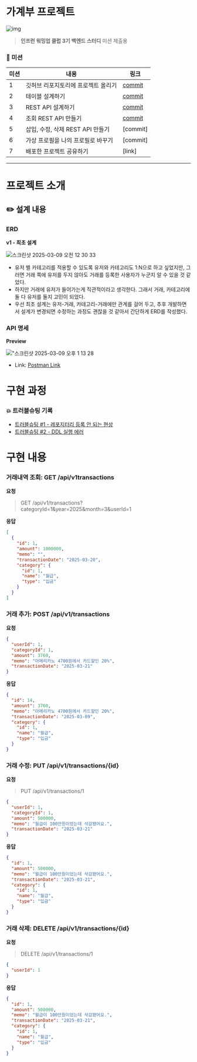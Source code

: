 # 가계부 프로젝트

![img](https://cdn.inflearn.com/public/courses/336222/cover/e4a928ba-307d-4237-af1d-009f2cff2de1/336222.png?w=300)

> <b>인프런 워밍업 클럽 3기 백엔드 스터디</b> 미션 제출용

### 🔖 미션

| 미션 | 내용                      | 링크                                                                                                    |
|----|-------------------------|-------------------------------------------------------------------------------------------------------|
| 1  | 깃허브 리포지토리에 프로젝트 올리기     | [commit](https://github.com/hj-language/account-book/commit/6660b452caee82cc88287c103c4c950ae581c9d5) |
| 2  | 테이블 설계하기                | [commit](https://github.com/hj-language/account-book/commit/c46749da876abd269312766f8667620c2c360fed) |
| 3  | REST API 설계하기           | [commit](https://github.com/hj-language/account-book/commit/904dc50cc1ba04c16a4c9b59c78b38d193c5f54b) |
| 4  | 조회 REST API 만들기         | [commit](https://github.com/hj-language/account-book/commit/61c30162056019ee2da3971922f65dedf1c08c85) |
| 5  | 삽입, 수정, 삭제 REST API 만들기 | [commit]                                                                                              |
| 6  | 가상 프로필을 나의 프로필로 바꾸기     | [commit]                                                                                              |
| 7  | 배포한 프로젝트 공유하기           | [link]                                                                                                |

<hr/>

# 프로젝트 소개

## ✏️ 설계 내용

### ERD

<b>v1 - 최초 설계</b>

![스크린샷 2025-03-09 오전 12 30 33](https://github.com/user-attachments/assets/37ef5a15-e8a3-4b4c-a31c-3f69e802949c)

- 유저 별 카테고리를 적용할 수 있도록 유저와 카테고리도 1:N으로 하고 싶었지만, 그러면 거래 쪽에 유저를 두지 않아도 거래를 등록한 사용자가 누군지 알 수 있을 것 같았다.
- 하지만 거래에 유저가 들어가는게 직관적이라고 생각한다. 그래서 거래, 카테고리에 둘 다 유저를 둘지 고민이 되었다.
- 우선 최초 설계는 유저-거래, 카테고리-거래에만 관계를 걸어 두고, 추후 개발하면서 설계가 변경되면 수정하는 과정도 괜찮을 것 같아서 간단하게 ERD를 작성했다.

### API 명세

<b>Preview</b>

!["스크린샷 2025-03-09 오후 1 13 28](https://github.com/user-attachments/assets/1004adb8-0f02-4cea-b9d9-16fd2acf99e4)

- Link: [Postman Link](https://documenter.getpostman.com/view/15047765/2sAYdoFTMq)

# 구현 과정

### 💥 트러블슈팅 기록

- [트러블슈팅 #1 - 레포지터리 등록 안 되는 현상](https://github.com/hj-language/account-book/blob/master/docs/troubleshooting1.md)
- [트러블슈팅 #2 - DDL 실행 에러](https://github.com/hj-language/account-book/blob/master/docs/troubleshooting2.md)

# 구현 내용

### 거래내역 조회: GET /api/v1transactions

**요청**
> GET /api/v1/transactions?categoryId=1&year=2025&month=3&userId=1

**응답**

```json
[
  {
    "id": 1,
    "amount": 1000000,
    "memo": "",
    "transactionDate": "2025-03-20",
    "category": {
      "id": 1,
      "name": "월급",
      "type": "입금"
    }
  }
]
```

### 거래 추가: POST /api/v1/transactions

**요청**

```json
{
  "userId": 1,
  "categoryId": 1,
  "amount": 3760,
  "memo": "아메리카노 4700원에서 카드할인 20%",
  "transactionDate": "2025-03-21"
}
```

**응답**

```json
{
  "id": 14,
  "amount": 3760,
  "memo": "아메리카노 4700원에서 카드할인 20%",
  "transactionDate": "2025-03-09",
  "category": {
    "id": 1,
    "name": "월급",
    "type": "입금"
  }
}
```

### 거래 수정: PUT /api/v1/transactions/{id}

**요청**
> PUT /api/v1/transactions/1

```json
{
  "userId": 1,
  "categoryId": 1,
  "amount": 500000,
  "memo": "월급이 100만원이었는데 삭감됐어요.",
  "transactionDate": "2025-03-21"
}
```

**응답**

```json
{
  "id": 1,
  "amount": 500000,
  "memo": "월급이 100만원이었는데 삭감됐어요.",
  "transactionDate": "2025-03-21",
  "category": {
    "id": 1,
    "name": "월급",
    "type": "입금"
  }
}
```

### 거래 삭제: DELETE /api/v1/transactions/{id}

**요청**
> DELETE /api/v1/transactions/1

```json
{
  "userId": 1
}
```

**응답**

```json
{
  "id": 1,
  "amount": 500000,
  "memo": "월급이 100만원이었는데 삭감됐어요.",
  "transactionDate": "2025-03-21",
  "category": {
    "id": 1,
    "name": "월급",
    "type": "입금"
  }
}
```